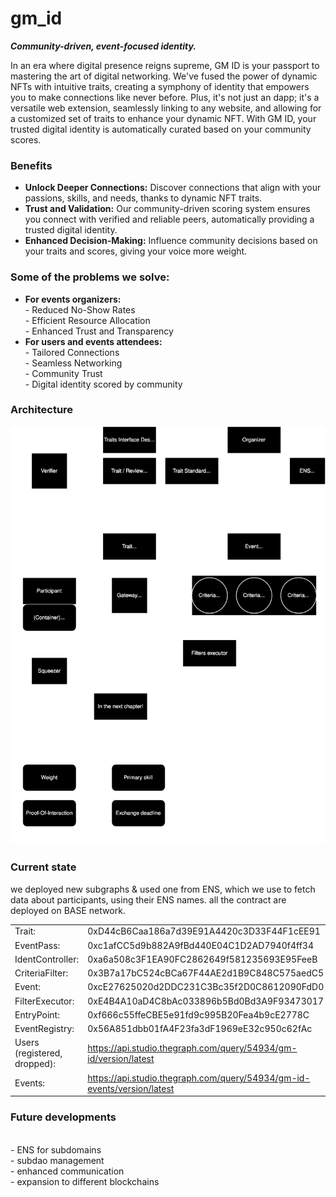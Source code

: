 # gm_id
***Community-driven, event-focused identity.***

In an era where digital presence reigns supreme, GM ID is your passport to mastering the art of digital networking. We've fused the power of dynamic NFTs with intuitive traits, creating a symphony of identity that empowers you to make connections like never before. Plus, it's not just an dapp; it's a versatile web extension, seamlessly linking to any website, and allowing for a customized set of traits to enhance your dynamic NFT. With GM ID, your trusted digital identity is automatically curated based on your community scores.

### Benefits 
- **Unlock Deeper Connections:** Discover connections that align with your passions, skills, and needs, thanks to dynamic NFT traits.
- **Trust and Validation:** Our community-driven scoring system ensures you connect with verified and reliable peers, automatically providing a trusted digital identity.
- **Enhanced Decision-Making:** Influence community decisions based on your traits and scores, giving your voice more weight.

### Some of the problems we solve:
- **For events organizers:**
<br>- Reduced No-Show Rates
<br>- Efficient Resource Allocation
<br>- Enhanced Trust and Transparency
- **For users and events attendees:**
<br>- Tailored Connections
<br>- Seamless Networking
<br>- Community Trust
<br>- Digital identity scored by community


### Architecture

![Drag Racing](flow.svg)


### Current state
we deployed new subgraphs & used one from ENS, which we use to fetch data about participants, using their ENS names.
all the contract are deployed on BASE network.

|   |   |   
|---|---|     
|Trait:| 0xD44cB6Caa186a7d39E91A4420c3D33F44F1cEE91|
|EventPass:| 0xc1afCC5d9b882A9fBd440E04C1D2AD7940f4ff34
|IdentController:| 0xa6a508c3F1EA90FC2862649f581235693E95FeeB
|CriteriaFilter:| 0x3B7a17bC524cBCa67F44AE2d1B9C848C575aedC5
|Event:| 0xcE27625020d2DDC231C3Bc35f2D0C8612090FdD0
|FilterExecutor:| 0xE4B4A10aD4C8bAc033896b5Bd0Bd3A9F93473017
|EntryPoint:| 0xf666c55ffeCBE5e91fd9c995B20Fea4b9cE2778C
|EventRegistry:| 0x56A851dbb01fA4F23fa3dF1969eE32c950c62fAc
|Users (registered, dropped):| https://api.studio.thegraph.com/query/54934/gm-id/version/latest
|Events:| https://api.studio.thegraph.com/query/54934/gm-id-events/version/latest

### Future developments
<br>- ENS for subdomains
<br>- subdao management
<br>- enhanced communication 
<br>- expansion to different blockchains

